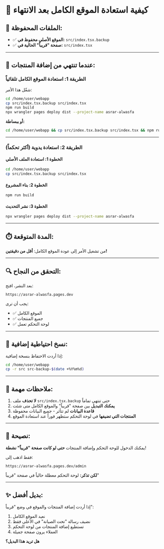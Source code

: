 # 🔄 كيفية استعادة الموقع الكامل بعد الانتهاء

## 📁 الملفات المحفوظة:

- ✅ **الموقع الأصلي محفوظ في:** `src/index.tsx.backup`
- ✅ **صفحة "قريباً" الحالية في:** `src/index.tsx`

---

## 🚀 عندما تنتهي من إضافة المنتجات:

### الطريقة 1: استعادة الموقع الكامل تلقائياً

شغّل هذا الأمر:

```bash
cd /home/user/webapp
cp src/index.tsx.backup src/index.tsx
npm run build
npx wrangler pages deploy dist --project-name asrar-alwasfa
```

**أو ببساطة:**

```bash
cd /home/user/webapp && cp src/index.tsx.backup src/index.tsx && npm run build && npx wrangler pages deploy dist --project-name asrar-alwasfa
```

---

### الطريقة 2: استعادة يدوية (أكثر تحكماً)

#### الخطوة 1: استعادة الملف الأصلي
```bash
cd /home/user/webapp
cp src/index.tsx.backup src/index.tsx
```

#### الخطوة 2: بناء المشروع
```bash
npm run build
```

#### الخطوة 3: نشر التحديث
```bash
npx wrangler pages deploy dist --project-name asrar-alwasfa
```

---

## ⏱️ المدة المتوقعة:

من تشغيل الأمر إلى عودة الموقع الكامل: **أقل من دقيقتين!**

---

## 🔍 التحقق من النجاح:

بعد النشر، افتح:
```
https://asrar-alwasfa.pages.dev
```

يجب أن ترى:
- ✅ الموقع الكامل
- ✅ جميع المنتجات
- ✅ لوحة التحكم تعمل

---

## 💾 نسخ احتياطية إضافية:

إذا أردت الاحتفاظ بنسخة إضافية:

```bash
cd /home/user/webapp
cp -r src src-backup-$(date +%Y%m%d)
```

---

## 📝 ملاحظات مهمة:

1. **لا تحذف** ملف `src/index.tsx.backup` حتى تنتهي تماماً
2. **يمكنك التبديل** بين صفحة "قريباً" والموقع الكامل متى شئت
3. **قاعدة البيانات** لم تتأثر - جميع البيانات محفوظة
4. **المنتجات التي تضيفها** في لوحة التحكم ستظهر فوراً عند استعادة الموقع

---

## 🎯 نصيحة:

يمكنك الدخول للوحة التحكم وإضافة المنتجات **حتى لو كانت صفحة "قريباً" نشطة**!

فقط اذهب إلى:
```
https://asrar-alwasfa.pages.dev/admin
```

**لكن تذكر:** لوحة التحكم معطلة حالياً في صفحة "قريباً"

---

## ✨ بديل أفضل:

إذا أردت إضافة المنتجات والموقع في وضع "قريباً":

1. نعيد الموقع الكامل
2. نضيف رسالة "تحت الصيانة" في الأعلى فقط
3. تستطيع إضافة المنتجات من لوحة التحكم
4. العملاء يرون صفحة جميلة

**هل تريد هذا البديل؟**
